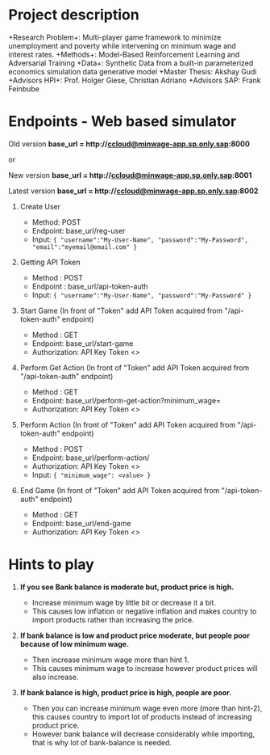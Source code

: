 # Project description
+Research Problem+: Multi-player game framework to minimize unemployment and poverty while intervening on minimum wage and interest rates.
+Methods+: Model-Based Reinforcement Learning and Adversarial Training
+Data+: Synthetic Data from a built-in parameterized economics simulation data generative model
+Master Thesis: Akshay Gudi
+Advisors HPI+: Prof. Holger Giese, Christian Adriano 
+Advisors SAP: Frank Feinbube

# Endpoints - Web based simulator


Old version **base_url = http://ccloud@minwage-app.sp.only.sap:8000**

or

New version **base_url = http://ccloud@minwage-app.sp.only.sap:8001**


Latest version **base_url = http://ccloud@minwage-app.sp.only.sap:8002**

1. Create User
    * Method: POST
    * Endpoint: base_url/reg-user
    * Input: ```{ "username":"My-User-Name", "password":"My-Password", "email":"myemail@email.com" }```
    
2. Getting API Token
    * Method : POST
    * Endpoint : base_url/api-token-auth
    * Input: ```{ "username":"My-User-Name", "password":"My-Password" }```

3. Start Game (In front of "Token" add API Token acquired from "/api-token-auth" endpoint)
    * Method : GET
    * Endpoint: base_url/start-game
    * Authorization: API Key  Token <>

4. Perform Get Action (In front of "Token" add API Token acquired from "/api-token-auth" endpoint)
    * Method : GET
    * Endpoint: base_url/perform-get-action?minimum_wage=<value for minimum wage>
    * Authorization: API Key  Token <>

5. Perform Action (In front of "Token" add API Token acquired from "/api-token-auth" endpoint)
    * Method : POST
    * Endpoint: base_url/perform-action/<action-value>
    * Authorization: API Key  Token <>
    * Input: ```{ "minimum_wage": <value> }```
  
6. End Game (In front of "Token" add API Token acquired from "/api-token-auth" endpoint)
    * Method : GET
    * Endpoint: base_url/end-game
    * Authorization: API Key  Token <>



# Hints to play
   
   1. **If you see Bank balance is moderate but, product price is high.**
      * Increase minimum wage by little bit or decrease it a bit.
      * This causes low inflation or negative inflation and makes country to import products rather than increasing the price.
  
   2. **If bank balance is low and product price moderate, but people poor because of low minimum wage.**
      * Then increase minimum wage more than hint 1.
      * This causes minimum wage to increase however product prices will also increase.
   
   3. **If bank balance is high, product price is high, people are poor.**
      * Then you can increase minimum wage even more (more than hint-2), this causes country to import lot of products instead of increasing product price. 
      * However bank balance will decrease considerably while importing, that is why lot of bank-balance is needed.
